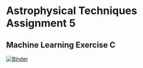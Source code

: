 # Astrophysical Techniques Assignment 5
## Machine Learning Exercise C
[![Binder](https://mybinder.org/badge_logo.svg)](https://mybinder.org/v2/gh/annamariacutolo/astrophysical_techniques/HEAD?labpath=Assignment%205.ipynb)
